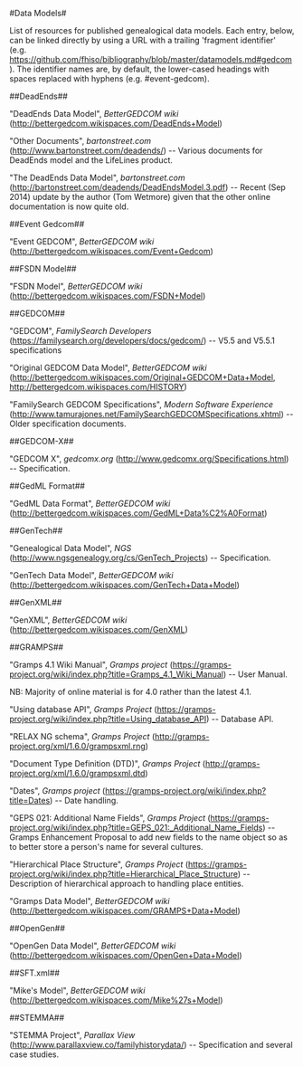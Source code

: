#Data Models#

List of resources for published genealogical data models. Each entry, below, can be linked directly by using a URL with a trailing 'fragment identifier' (e.g. https://github.com/fhiso/bibliography/blob/master/datamodels.md#gedcom). The identifier names are, by default, the lower-cased headings with spaces replaced with hyphens (e.g. #event-gedcom).

##DeadEnds##

"DeadEnds Data Model", *BetterGEDCOM wiki* (http://bettergedcom.wikispaces.com/DeadEnds+Model)

"Other Documents", *bartonstreet.com* (http://www.bartonstreet.com/deadends/) -- Various documents for DeadEnds model and the LifeLines product.

"The DeadEnds Data Model", *bartonstreet.com* (http://bartonstreet.com/deadends/DeadEndsModel.3.pdf) -- Recent (Sep 2014) update by the author (Tom Wetmore) given that the other online documentation is now quite old.

##Event Gedcom##

"Event GEDCOM", *BetterGEDCOM wiki* (http://bettergedcom.wikispaces.com/Event+Gedcom)

##FSDN Model##

"FSDN Model", *BetterGEDCOM wiki* (http://bettergedcom.wikispaces.com/FSDN+Model)

##GEDCOM##

"GEDCOM", *FamilySearch Developers* (https://familysearch.org/developers/docs/gedcom/) -- V5.5 and V5.5.1 specifications

"Original GEDCOM Data Model", *BetterGEDCOM wiki* (http://bettergedcom.wikispaces.com/Original+GEDCOM+Data+Model, http://bettergedcom.wikispaces.com/HISTORY)

"FamilySearch GEDCOM Specifications", *Modern Software Experience* (http://www.tamurajones.net/FamilySearchGEDCOMSpecifications.xhtml) -- Older specification documents.

##GEDCOM-X##

"GEDCOM X", *gedcomx.org* (http://www.gedcomx.org/Specifications.html) -- Specification.

##GedML Format##

"GedML Data Format", *BetterGEDCOM wiki* (http://bettergedcom.wikispaces.com/GedML+Data%C2%A0Format)

##GenTech##

"Genealogical Data Model", *NGS* (http://www.ngsgenealogy.org/cs/GenTech_Projects) -- Specification.

"GenTech Data Model", *BetterGEDCOM wiki* (http://bettergedcom.wikispaces.com/GenTech+Data+Model)

##GenXML##

"GenXML", *BetterGEDCOM wiki* (http://bettergedcom.wikispaces.com/GenXML)

##GRAMPS##

"Gramps 4.1 Wiki Manual", *Gramps project* (https://gramps-project.org/wiki/index.php?title=Gramps_4.1_Wiki_Manual) -- User Manual.

NB: Majority of online material is for 4.0 rather than the latest 4.1.

"Using database API", *Gramps Project* (https://gramps-project.org/wiki/index.php?title=Using_database_API) -- Database API.

"RELAX NG schema", *Gramps Project* (http://gramps-project.org/xml/1.6.0/grampsxml.rng)

"Document Type Definition (DTD)", *Gramps Project* (http://gramps-project.org/xml/1.6.0/grampsxml.dtd)

"Dates", *Gramps project* (https://gramps-project.org/wiki/index.php?title=Dates) -- Date handling.

"GEPS 021: Additional Name Fields", *Gramps Project* (https://gramps-project.org/wiki/index.php?title=GEPS_021:_Additional_Name_Fields) -- Gramps Enhancement Proposal to add new fields to the name object so as to better store a person's name for several cultures.

"Hierarchical Place Structure", *Gramps Project* (https://gramps-project.org/wiki/index.php?title=Hierarchical_Place_Structure) -- Description of hierarchical approach to handling place entities.

"Gramps Data Model", *BetterGEDCOM wiki* (http://bettergedcom.wikispaces.com/GRAMPS+Data+Model)

##OpenGen##

"OpenGen Data Model", *BetterGEDCOM wiki* (http://bettergedcom.wikispaces.com/OpenGen+Data+Model)

##SFT.xml##

"Mike's Model", *BetterGEDCOM wiki* (http://bettergedcom.wikispaces.com/Mike%27s+Model)

##STEMMA##

"STEMMA Project", *Parallax View* (http://www.parallaxview.co/familyhistorydata/) -- Specification and several case studies.

